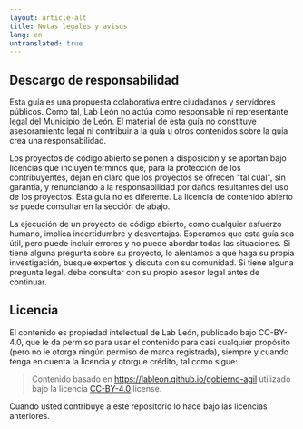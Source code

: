 ```yaml
---
layout: article-alt
title: Notas legales y avisos
lang: en
untranslated: true
---
```


## Descargo de responsabilidad

Esta guía es una propuesta colaborativa entre ciudadanos y servidores públicos. Como tal, Lab León no actúa como responsable ni representante legal del Municipio de León. El material de esta guía no constituye asesoramiento legal ni contribuir a la guía u otros contenidos sobre la guía crea una responsabilidad.

Los proyectos de código abierto se ponen a disposición y se aportan bajo licencias que incluyen términos que, para la protección de los contribuyentes, dejan en claro que los proyectos se ofrecen "tal cual", sin garantía, y renunciando a la responsabilidad por daños resultantes del uso de los proyectos. Esta guía no es diferente. La licencia de contenido abierto se puede consultar en la sección de abajo.

La ejecución de un proyecto de código abierto, como cualquier esfuerzo humano, implica incertidumbre y desventajas. Esperamos que esta guía sea útil, pero puede incluir errores y no puede abordar todas las situaciones. Si tiene alguna pregunta sobre su proyecto, lo alentamos a que haga su propia investigación, busque expertos y discuta con su comunidad. Si tiene alguna pregunta legal, debe consultar con su propio asesor legal antes de continuar.

## Licencia

El contenido es propiedad intelectual de Lab León, publicado bajo CC-BY-4.0, que le da permiso para usar el contenido para casi cualquier propósito (pero no le otorga ningún permiso de marca registrada), siempre y cuando tenga en cuenta la licencia y otorgue crédito, tal como sigue:

> Contenido basado en https://lableon.github.io/gobierno-agil utilizado bajo la licencia [CC-BY-4.0](https://creativecommons.org/licenses/by/4.0/) license.

Cuando usted contribuye a este repositorio lo hace bajo las licencias anteriores.
